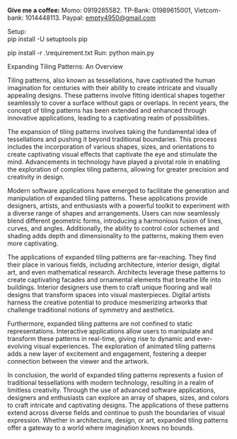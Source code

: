 **Give me a coffee:** Momo: 0919285582. TP-Bank: 01989615001, Vietcom-bank: 1014448113. Paypal: empty4950@gmail.com

Setup:  
pip install -U setuptools pip

pip install -r .\requirement.txt
Run: python main.py

Expanding Tiling Patterns: An Overview

Tiling patterns, also known as tessellations, have captivated the human imagination for centuries with their ability to create intricate and visually appealing designs. These patterns involve fitting identical shapes together seamlessly to cover a surface without gaps or overlaps. In recent years, the concept of tiling patterns has been extended and enhanced through innovative applications, leading to a captivating realm of possibilities.

The expansion of tiling patterns involves taking the fundamental idea of tessellations and pushing it beyond traditional boundaries. This process includes the incorporation of various shapes, sizes, and orientations to create captivating visual effects that captivate the eye and stimulate the mind. Advancements in technology have played a pivotal role in enabling the exploration of complex tiling patterns, allowing for greater precision and creativity in design.

Modern software applications have emerged to facilitate the generation and manipulation of expanded tiling patterns. These applications provide designers, artists, and enthusiasts with a powerful toolkit to experiment with a diverse range of shapes and arrangements. Users can now seamlessly blend different geometric forms, introducing a harmonious fusion of lines, curves, and angles. Additionally, the ability to control color schemes and shading adds depth and dimensionality to the patterns, making them even more captivating.

The applications of expanded tiling patterns are far-reaching. They find their place in various fields, including architecture, interior design, digital art, and even mathematical research. Architects leverage these patterns to create captivating facades and ornamental elements that breathe life into buildings. Interior designers use them to craft unique flooring and wall designs that transform spaces into visual masterpieces. Digital artists harness the creative potential to produce mesmerizing artworks that challenge traditional notions of symmetry and aesthetics.

Furthermore, expanded tiling patterns are not confined to static representations. Interactive applications allow users to manipulate and transform these patterns in real-time, giving rise to dynamic and ever-evolving visual experiences. The exploration of animated tiling patterns adds a new layer of excitement and engagement, fostering a deeper connection between the viewer and the artwork.

In conclusion, the world of expanded tiling patterns represents a fusion of traditional tessellations with modern technology, resulting in a realm of limitless creativity. Through the use of advanced software applications, designers and enthusiasts can explore an array of shapes, sizes, and colors to craft intricate and captivating designs. The applications of these patterns extend across diverse fields and continue to push the boundaries of visual expression. Whether in architecture, design, or art, expanded tiling patterns offer a gateway to a world where imagination knows no bounds.

